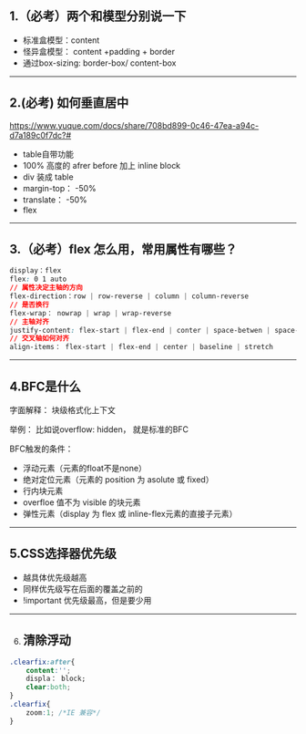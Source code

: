 ## 1.（必考）两个和模型分别说一下

- 标准盒模型：content
- 怪异盒模型： content +padding + border  
- 通过box-sizing: border-box/ content-box

---

## 2.(必考) 如何垂直居中

https://www.yuque.com/docs/share/708bd899-0c46-47ea-a94c-d7a189c0f7dc?#

- table自带功能
- 100% 高度的 afrer before 加上 inline block
- div 装成 table
- margin-top： -50%
- translate： -50%
- flex

---

## 3.（必考）flex 怎么用，常用属性有哪些？

```css
display：flex
flex: 0 1 auto
// 属性决定主轴的方向
flex-direction：row | row-reverse | column | column-reverse
// 是否换行
flex-wrap： nowrap | wrap | wrap-reverse
// 主轴对齐
justify-content: flex-start | flex-end | conter | space-betwen | space-around
// 交叉轴如何对齐
align-items： flex-start | flex-end | center | baseline | stretch
```

---

## 4.BFC是什么

字面解释： 块级格式化上下文

举例： 比如说overflow: hidden， 就是标准的BFC

BFC触发的条件：

- 浮动元素（元素的float不是none）
- 绝对定位元素（元素的 position 为 asolute 或 fixed）
- 行内块元素
- overfloe 值不为 visible 的块元素
- 弹性元素（display 为 flex 或 inline-flex元素的直接子元素）

---

## 5.CSS选择器优先级

- 越具体优先级越高
- 同样优先级写在后面的覆盖之前的
- !important 优先级最高，但是要少用

---

6. ## 清除浮动

```css
.clearfix:after{
    content:'';
    displa： block;
    clear:both;
}
.clearfix{
    zoom:1; /*IE 兼容*/
}
```


